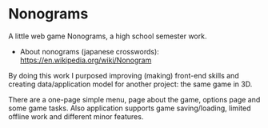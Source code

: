 # Nonograms

A little web game Nonograms, a high school semester work.
* About nonograms (japanese crosswords): https://en.wikipedia.org/wiki/Nonogram

By doing this work I purposed improving (making) front-end skills and creating data/application model for another project: the same game in 3D.

There are a one-page simple menu, page about the game, options page and some game tasks.
Also application supports game saving/loading, limited offline work and different minor features.